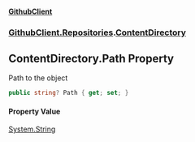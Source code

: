 #### [GithubClient](index 'index')
### [GithubClient.Repositories](GithubClient.Repositories 'GithubClient.Repositories').[ContentDirectory](GithubClient.Repositories.ContentDirectory 'GithubClient.Repositories.ContentDirectory')

## ContentDirectory.Path Property

Path to the object

```csharp
public string? Path { get; set; }
```

#### Property Value
[System.String](https://docs.microsoft.com/en-us/dotnet/api/System.String 'System.String')